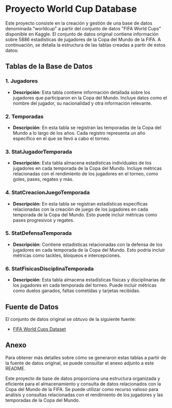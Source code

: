 # Proyecto World Cup Database

Este proyecto consiste en la creación y gestión de una base de datos denominada "worldcup" a partir del conjunto de datos "FIFA World Cups" disponible en Kaggle. El conjunto de datos original contiene información sobre 5886 estadísticas de jugadores de la Copa del Mundo de la FIFA. A continuación, se detalla la estructura de las tablas creadas a partir de estos datos:

## Tablas de la Base de Datos

### 1. Jugadores

- **Descripción**: Esta tabla contiene información detallada sobre los jugadores que participaron en la Copa del Mundo. Incluye datos como el nombre del jugador, su nacionalidad y otra información relevante.

### 2. Temporadas

- **Descripción**: En esta tabla se registran las temporadas de la Copa del Mundo a lo largo de los años. Cada registro representa un año específico en el que se llevó a cabo el torneo.

### 3. StatJugadorTemporada

- **Descripción**: Esta tabla almacena estadísticas individuales de los jugadores en cada temporada de la Copa del Mundo. Incluye métricas relacionadas con el rendimiento de los jugadores en el torneo, como goles, pases, regates y más.

### 4. StatCreacionJuegoTemporada

- **Descripción**: En esta tabla se registran estadísticas específicas relacionadas con la creación de juego de los jugadores en cada temporada de la Copa del Mundo. Esto puede incluir métricas como pases progresivos y regates.

### 5. StatDefensaTemporada

- **Descripción**: Contiene estadísticas relacionadas con la defensa de los jugadores en cada temporada de la Copa del Mundo. Esto podría incluir métricas como tackles, bloqueos e intercepciones.

### 6. StatFisicasDisciplinaTemporada

- **Descripción**: Esta tabla almacena estadísticas físicas y disciplinarias de los jugadores en cada temporada del torneo. Puede incluir métricas como duelos ganados, faltas cometidas y tarjetas recibidas.

## Fuente de Datos

El conjunto de datos original se obtuvo de la siguiente fuente:
- [FIFA World Cups Dataset](https://www.kaggle.com/datasets/joebeachcapital/fifa-world-cups)

## Anexo

Para obtener más detalles sobre cómo se generaron estas tablas a partir de la fuente de datos original, se puede consultar el anexo adjunto a este README.

Este proyecto de base de datos proporciona una estructura organizada y eficiente para el almacenamiento y consulta de datos relacionados con la Copa del Mundo de la FIFA. Se puede utilizar como recurso valioso para análisis y consultas relacionadas con el rendimiento de los jugadores y las temporadas de la Copa del Mundo.
